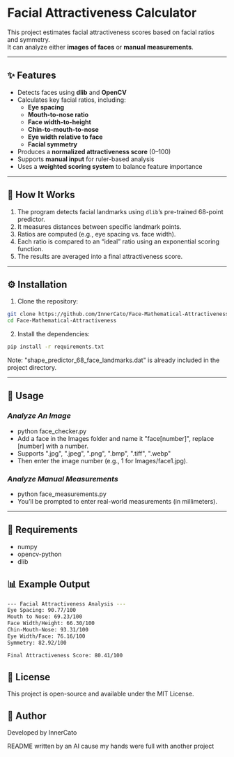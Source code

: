 # Facial Attractiveness Calculator

This project estimates facial attractiveness scores based on facial ratios and symmetry.  
It can analyze either **images of faces** or **manual measurements**.

---

## ✨ Features

- Detects faces using **dlib** and **OpenCV**
- Calculates key facial ratios, including:
  - **Eye spacing**
  - **Mouth-to-nose ratio**
  - **Face width-to-height**
  - **Chin-to-mouth-to-nose**
  - **Eye width relative to face**
  - **Facial symmetry**
- Produces a **normalized attractiveness score** (0–100)
- Supports **manual input** for ruler-based analysis
- Uses a **weighted scoring system** to balance feature importance

---

## 🧠 How It Works

1. The program detects facial landmarks using `dlib`’s pre-trained 68-point predictor.
2. It measures distances between specific landmark points.
3. Ratios are computed (e.g., eye spacing vs. face width).
4. Each ratio is compared to an “ideal” ratio using an exponential scoring function.
5. The results are averaged into a final attractiveness score.

---

## ⚙️ Installation

1. Clone the repository:
```bash
git clone https://github.com/InnerCato/Face-Mathematical-Attractiveness.git  
cd Face-Mathematical-Attractiveness
```

2. Install the dependencies:
```bash
pip install -r requirements.txt
```

Note: "shape_predictor_68_face_landmarks.dat" is already included in the project directory.

---

## 🚀 Usage

### *Analyze An Image*  

- python face_checker.py
- Add a face in the Images folder and name it "face[number]", replace [number] with a number.
- Supports ".jpg", ".jpeg", ".png", ".bmp", ".tiff", ".webp"
- Then enter the image number (e.g., 1 for Images/face1.jpg).


### *Analyze Manual Measurements*  

- python face_measurements.py
- You’ll be prompted to enter real-world measurements (in millimeters).  

---

## 🧩 Requirements
- numpy  
- opencv-python  
- dlib


## 📊 Example Output 

```bash
--- Facial Attractiveness Analysis ---
Eye Spacing: 90.77/100
Mouth to Nose: 69.23/100
Face Width/Height: 66.30/100
Chin-Mouth-Nose: 93.31/100
Eye Width/Face: 76.16/100
Symmetry: 82.92/100

Final Attractiveness Score: 80.41/100
```

## 🧾 License  
This project is open-source and available under the MIT License.

## 👤 Author  
Developed by InnerCato

README written by an AI cause my hands were full with another project